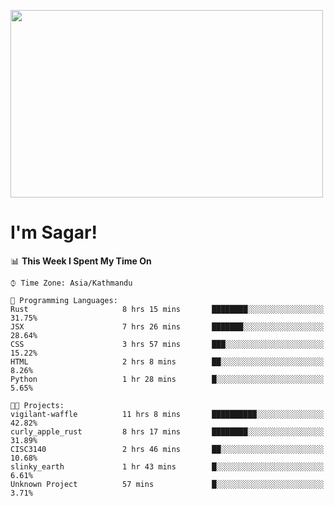 
<img src="https://media.giphy.com/media/3ornk57KwDXf81rjWM/giphy.gif" width="500" height="300" frameBorder="0" class="giphy-embed" allowFullScreen></img>

#   I'm Sagar!

<!--START_SECTION:waka-->
📊 **This Week I Spent My Time On** 

```text
⌚︎ Time Zone: Asia/Kathmandu

💬 Programming Languages: 
Rust                     8 hrs 15 mins       ████████░░░░░░░░░░░░░░░░░   31.75% 
JSX                      7 hrs 26 mins       ███████░░░░░░░░░░░░░░░░░░   28.64% 
CSS                      3 hrs 57 mins       ███░░░░░░░░░░░░░░░░░░░░░░   15.22% 
HTML                     2 hrs 8 mins        ██░░░░░░░░░░░░░░░░░░░░░░░   8.26% 
Python                   1 hr 28 mins        █░░░░░░░░░░░░░░░░░░░░░░░░   5.65%

🐱‍💻 Projects: 
vigilant-waffle          11 hrs 8 mins       ██████████░░░░░░░░░░░░░░░   42.82% 
curly_apple_rust         8 hrs 17 mins       ████████░░░░░░░░░░░░░░░░░   31.89% 
CISC3140                 2 hrs 46 mins       ██░░░░░░░░░░░░░░░░░░░░░░░   10.68% 
slinky_earth             1 hr 43 mins        █░░░░░░░░░░░░░░░░░░░░░░░░   6.61% 
Unknown Project          57 mins             █░░░░░░░░░░░░░░░░░░░░░░░░   3.71%

```


<!--END_SECTION:waka-->
